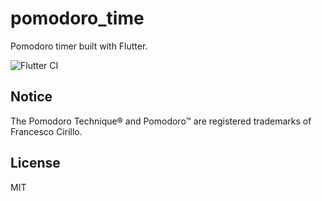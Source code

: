 
# pomodoro_time

Pomodoro timer built with Flutter.

![Flutter CI](https://github.com/abianche/pomodoro_time/workflows/Flutter%20CI/badge.svg?branch=master&event=push)

## Notice

The Pomodoro Technique® and Pomodoro™ are registered trademarks of Francesco Cirillo.

## License

MIT